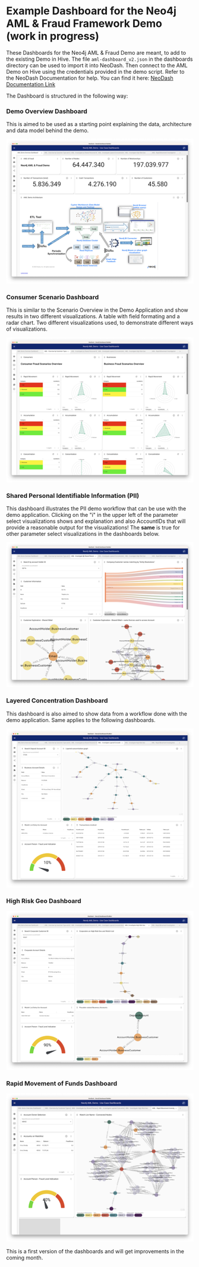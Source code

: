 # Example Dashboard for the Neo4j AML & Fraud Framework Demo (work in progress)

These Dashboards for the Neo4j AML & Fraud Demo are meant, to add to the existing Demo in Hive. The file ```aml-dashboard_v2.json``` in the dashboards directory can be used to import it into NeoDash. Then connect to the AML Demo on Hive using the credentials provided in the demo script. Refer to the NeoDash Documentation for help. You can find it here: [NeoDash Documentation Link](https://neo4j.com/labs/neodash/2.1/user-guide/)


The Dashboard is structured in the following way:

### Demo Overview Dashboard

This is aimed to be used as a starting point explaining the data, architecture and data model behind the demo.

![](graphics/Demo-Overview_Dashboard.png)

### Consumer Scenario Dashboard

This is similar to the Scenario Overview in the Demo Application and show results in two different visualizations. A table with field formating and a radar chart. Two different visualizations used, to demonstrate different ways of visualizations.

![](graphics/Consumer-Scenario-Overview_Dashboard.png)


### Shared Personal Identifiable Information (PII)

This dashboard illustrates the PII demo workflow that can be use with the demo application. Clicking on the "i" in the upper left of the parameter select visualizations shows and explanation and also AccountIDs that will provide a reasonable output for the visualizations! The **same** is true for other parameter select visualizations in the dashboards below.

![](graphics/Shared-PII_Dashboard.png)


### Layered Concentration Dashboard

This dashboard is also aimed to show data from a workflow done with the demo application. Same applies to the following dashboards.

![](graphics/Layered-Concentration_Dashboard.png)


### High Risk Geo Dashboard

![](graphics/High-Risk-Geo_Dashbboard.png)

### Rapid Movement of Funds Dashboard

![](graphics/Radpid-Movement_Dashboard.png)


This is a first version of the dashboards and will get improvements in the coming month.
